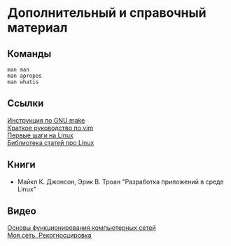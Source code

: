 # Дополнительный и справочный материал  
## Команды  
```
man man
man apropos
man whatis
```
## Ссылки  
[Инструкция по GNU make](https://rus-linux.net/nlib.php?name=/MyLDP/algol/gnu_make/gnu_make_3-79_russian_manual.html)    
[Краткое руководство по vim](https://ru.wikibooks.org/wiki/Vim)    
[Первые шаги на Linux](https://firststeps.ru/linux/)    
[Библиотека статей про Linux](https://www.linuxlib.ru/)    
## Книги  
+ Майкл К. Джонсон, Эрик В. Троан "Разработка приложений в среде Linux"
## Видео  
[Основы функционирования компьютерных сетей](https://www.youtube.com/watch?v=BJSITWkSDQg)    
[Моя сеть. Рекогносцировка](https://www.youtube.com/watch?v=oVCrpOznlrE)    
